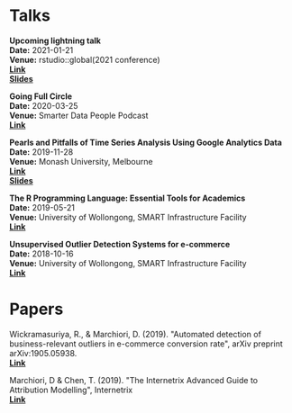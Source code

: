 # Talks

**Upcoming lightning talk**  
**Date:** 2021-01-21  
**Venue:** rstudio::global(2021 conference)  
[**Link**](https://global.rstudio.com/student/page/40606)   
[**Slides**](https://drive.google.com/file/d/1hsnsRC2Nz9YrTKiQTSK0OP221ZNQyVgP/view?usp=sharing)  

**Going Full Circle**  
**Date:** 2020-03-25  
**Venue:** Smarter Data People Podcast  
[**Link**](https://smarterdatapeople.com/episode/dean-marchiori)  

**Pearls and Pitfalls of Time Series Analysis Using Google Analytics Data**  
**Date:** 2019-11-28  
**Venue:** Monash University, Melbourne  
[**Link**](https://www.monash.edu/business/wombat2019)  
[**Slides**](https://deanmarchiori.github.io/WOMBAT2019)  

**The R Programming Language: Essential Tools for Academics**  
**Date:** 2019-05-21  
**Venue:** University of Wollongong, SMART Infrastructure Facility  
[**Link**](https://internetrix.github.io/r-for-research/)  

**Unsupervised Outlier Detection Systems for e-commerce**  
**Date:** 2018-10-16  
**Venue:** University of Wollongong, SMART Infrastructure Facility  
[**Link**](https://news.eis.uow.edu.au/event/unsupervised-outlier-detection-systems-for-e-commerce/)  


# Papers   
Wickramasuriya, R., & Marchiori, D. (2019). "Automated detection of business-relevant outliers in e-commerce conversion rate", arXiv preprint arXiv:1905.05938.  
[**Link**](https://arxiv.org/pdf/1905.05938.pdf)  

Marchiori, D & Chen, T. (2019). "The Internetrix Advanced Guide to Attribution Modelling", Internetrix  
[**Link**](https://internetrix.github.io/attribution-modelling/)
 

